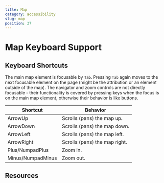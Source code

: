 ```yaml
---
title: Map
category: accessibility
slug: map
position: 27
---
```

# Map Keyboard Support

## Keyboard Shortcuts

The main map element is focusable by `Tab`. Pressing `Tab` again moves to the next focusable element on the page (might be the attribution or an element outside of the map). The navigator and zoom controls are not directly focusable - their functionality is covered by pressing keys when the focus is on the main map element, otherwise their behavior is like buttons.

| Shortcut          | Behavior                      |
|-------------------|-------------------------------|
| ArrowUp           | Scrolls (pans) the map up.    |
| ArrowDown         | Scrolls (pans) the map down.  |
| ArrowLeft         | Scrolls (pans) the map left.  |
| ArrowRight        | Scrolls (pans) the map right. |
| Plus/NumpadPlus   | Zoom in.                      |
| Minus/NumpadMinus | Zoom out.                     |

## Resources
